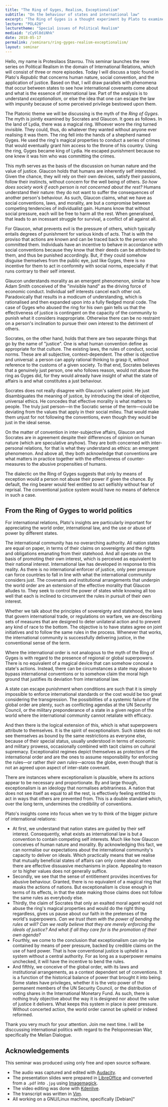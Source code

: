 ```yaml
---
title: "The Ring of Gyges, Realism, Exceptionalism"
subtitle: "On the behaviour of states and international law"
excerpt: "The Ring of Gyges is a thought experiment by Plato to examine human nature and how justice works. Here we apply it to international relations."
lecture: "POL420"
lecturetheme: "Special issues of Political Realism"
mediaid: "zCy9l8diNhk"
date: 2018-05-17
permalink: /seminars/ring-gyges-realism-exceptionalism/
layout: seminar
---
```

Hello, my name is Protesilaos Stavrou. This seminar launches the new series on Political Realism in the domain of International Relations, which will consist of three or more episodes. Today I will discuss a topic found in Plato's *Republic* that concerns human nature, social convention, and the application of justice. Based on that, I will draw parallels with phenomena that occur between states to see how international covenants come about and what is the essence of international law. Part of the analysis is to understand *exceptionalism*, or else the idea that one can escape the law with impunity because of some perceived privilege bestowed upon them.

The Platonic theme we will be discussing is the myth of the *Ring of Gyges*. The myth is jointly examined by Socrates and Glaucon. It goes as follows. In the land of Lydia, there was a magical ring. Whoever wore the ring turned invisible. They could, thus, do whatever they wanted without anyone ever realising it was them. The ring fell into the hands of a shepherd named Gyges. He used the ring's magical properties to conduct a series of crimes that would eventually grant him access to the throne of his country. Using the ring, Gyges became king of Lydia. He escaped punishment because no one knew it was him who was committing the crimes.

This myth serves as the basis of the discussion on human nature and the value of justice. Glaucon holds that humans are inherently self interested. Given the chance, they will rely on their own devices, satisfy their passions, follow their instincts, without concern for the well being of others. *So how does society work if each person is not concerned about the rest?* Humans understand their nature: they do not want to suffer the consequences of another person's behaviour. As such, Glaucon claims, what we have as social conventions, laws, and morality, are but a compromise between competing tendencies of individualist gain. Humans know that without social pressure, each will be free to harm all the rest. When generalised, that leads to an incessant struggle for survival, a conflict of all against all.

For Glaucon, what prevents evil is the pressure of others, which typically entails degrees of punishment for various kinds of acts. That is with the proviso that actions are known and can be traced back to the person who committed them. Individuals have an incentive to behave in accordance with social conventions because they know that their deeds can be attributed to them, and thus be punished accordingly. But, if they could somehow disguise themselves from the public eye, just like Gyges, there is no incentive for them to act in conformity with social norms, especially if that runs contrary to their self interest.

Glaucon understands morality as an emergent phenomenon, similar to how Adam Smith conceived of the "invisible hand" as the driving force of economic conduct. Individual self interests cancel each other out. Paradoxically that results in a modicum of understanding, which is rationalised and then expanded upon into a fully fledged  moral code. The case of Gyges who abused the ring for his own gain tells us that the effectiveness of justice is contingent on the capacity of the community to punish what it considers inappropriate. Otherwise there can be no restraint on a person's inclination to pursue their own interest to the detriment of others.

Socrates, on the other hand, holds that there are two separate things that go by the name of "justice". One is what human convention define as appropriate for that culture. The existing laws, the rules of conduct, social norms. These are all subjective, context-dependent. The other is objective and universal: a person can apply rational thinking to grasp it, without reference to the customs of a given society. To that end, Socrates believes that a genuinely just person, one who follows reason, would not abuse the ring as Gyges did, for they would already have insight of what the state of affairs is and what constitutes a just behaviour.

Socrates does not really disagree with Glaucon's salient point. He just disambiguates the meaning of justice, by introducing the ideal of objective, universal ethics. He concedes that effective morality is what matters to people. The truly just person—in the Socratic sense of the term—could be deviating from the values that apply in their social milieu. That would make them unjust for not following the conventions, even though they would be just in the ideal sense.

On the matter of convention in inter-subjective affairs, Glaucon and Socrates are in agreement despite their differences of opinion on human nature (which are speculative anyhow). They are both concerned with inter-personal relations, for that is what they understand as ethics: an emergent phenomenon. And above all, they both acknowledge that conventions are what matters in practice together with the effectiveness of counter-measures to the abusive propensities of humans.

The dialectic on the Ring of Gyges suggests that only by means of exception would a person not abuse their power if given the chance. By default, the ring bearer would feel entitled to act selfishly without fear of reprisal. The conventional justice system would have no means of defence in such a case.

## From the Ring of Gyges to world politics

For international relations, Plato's insights are particularly important for appreciating the world order, international law, and the use or abuse of power by different states.

The international community has no overarching authority. All nation states are equal on paper, in terms of their claims on sovereignty and the rights and obligations emanating from their statehood. And all operate on the basis of promoting their own interest, which is perceived as equivalent to their national interest. International law has developed in response to this reality. As there is no international enforcer of justice, only peer pressure can force countries to fall in line with what the international community considers just. The covenants and institutional arrangements that underpin the world order are an extension of the effective morality that Glaucon alludes to. They seek to control the power of states while knowing all too well that each is inclined to circumvent the rules in pursuit of their own interest.

Whether we talk about the principles of sovereignty and statehood, the laws that govern international trade, or regulations on warfare, we are describing sets of measures that are designed to deter unilateral action and to prevent any kind of race to the bottom. The objective is to have states agree on joint initiatives and to follow the same rules in the process. Whenever that works, the international community is successfully delivering justice, in the conventional sense of the term.

Where the international order is not analogous to the myth of the Ring of Gyges is with regard to the presence of regional or global superpowers. There is no equivalent of a magical device that can somehow conceal a state's actions. Instead, there can be circumstances a state may abuse to bypass international conventions or to somehow claim the moral high ground that justifies its deviation from international law.

A state can escape punishment when conditions are such that it is simply impossible to enforce international standards or the cost would be too great considering the transgression. The possibilities of a systemic failure of the global order are plenty, such as conflicting agendas at the UN Security Council, or the military preponderance of a state in a given region of the world where the international community cannot retaliate with efficacy.

And then there is the logical extension of this, which is what superpowers attribute to themselves. It is the spirit of exceptionalism. Such states do not see themselves as bound by the same restrictions as everyone else, because of their special status, usually understood in terms of economic and military prowess, occasionally combined with tacit claims on cultural supremacy. Exceptionalist regimes depict themselves as protectors of the international order and are the ones to assume responsibility for enforcing the rules—or rather *their own rules*—across the globe, even though that is not an agreed upon aspect of inter-state covenant.

There are instances where exceptionalism is plausible, where its actions appear to be necessary and proportionate. By and large though, exceptionalism is an ideology that normalises arbitrariness. A nation that does not see itself as equal to all the rest, is effectively feeling entitled to act in ways that others are prevented from. This is a double standard which, over the long term, undermines the credibility of conventions.

Plato's insights come into focus when we try to think of the bigger picture of international relations:

- At first, we understand that nation states are guided by their self interest. Consequently, what exists as international law is but a convention to contain competing self interests. Much like how Glaucon conceives of human nature and morality. By acknowledging this fact, we can normalise our expectations about the international community's capacity to deliver on ideals. Which practically means that we realise that mutually beneficial states of affairs can only come about when there are effective dissuasive mechanisms in place. Appealing to reason or to higher values does not generally suffice.
- Secondly, we see that the sense of entitlement provides incentives for abusive behaviour. Granted, there is no equivalent of a magical ring that masks the actions of nations. But exceptionalism is close enough in terms of its effects, in that the state making those claims does not follow the same rules as everybody else.
- Thirdly, the claim of Socrates that only an exalted moral agent would not abuse the ring's magical properties and would do the right thing regardless, gives us pause about our faith in the pretenses of the world's superpowers. *Can we trust them with the power of bending the rules at will? Can we really believe that they are merely enforcing the ideals of justice? And what if all they care for is the promotion of their own agenda?*
- Fourthly, we come to the conclusion that exceptionalism can only be contained by means of peer pressure, backed by credible claims on the use of hard power. That is how conventional justice is upheld in a system without a central authority. For as long as a superpower remains unchecked, it will have the incentive to bend the rules.
- And fifthly, we conceive of the global order, with its laws and institutional arrangements, as a context dependent set of conventions. It is a function of the historical balance of power that brought it into being. Some states have privileges, whether it is the veto power of the permanent members of the UN Security Council, or the distribution of voting shares in the International Monetary Fund. As such, there is nothing truly objective about the way it is designed nor about the value of justice it delivers. What keeps this system in place is peer pressure. Without concerted action, the world order cannot be upheld or indeed reformed.

Thank you very much for your attention. Join me next time. I will be disccussing international politics with regard to the Peloponnesian War, specifically the Melian Dialogue.

## Acknowledgements

This seminar was produced using only free and open source software.

- The audio was captured and edited with [Audacity](http://www.audacityteam.org/).
- The presentation slides were prepared in [LibreOffice](http://www.libreoffice.org/) and converted from a `.pdf` into `.jpg` using  [Imagemagick](http://www.imagemagick.org/script/index.php).
- The video editing was done with [Kdenlive](https://kdenlive.org/https://kdenlive.org/).
- The transcript was written in [Vim](https://vim.sourceforge.io/).
- All working on a GNU/Linux machine, specifically [Debian]"

